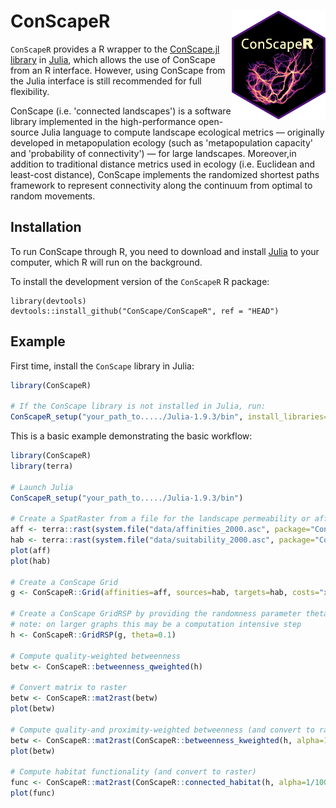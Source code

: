 
# ConScapeR <img src="man/figures/ConScapeR_hex_logo.png" align="right" alt="" width="150" />

<!-- badges: start -->
<!-- badges: end -->

`ConScapeR` provides a R wrapper to the [ConScape.jl library](https://github.com/ConScape/ConScape.jl) in [Julia](https://julialang.org/), which allows the use of ConScape from an R interface. However, using ConScape from the Julia interface is still recommended for full flexibility. 

ConScape (i.e. 'connected landscapes') is a software library implemented in the high-performance open-source Julia language to compute landscape ecological metrics — originally developed in metapopulation ecology (such as 'metapopulation capacity' and 'probability of connectivity') — for large landscapes. Moreover,in addition to traditional distance metrics used in ecology (i.e. Euclidean and least-cost distance), ConScape implements the randomized shortest paths framework to represent connectivity along the continuum from optimal to random movements.


## Installation

To run ConScape through R, you need to download and install [Julia](https://julialang.org/downloads/) to your computer, which R will run on the background.

To install the development version of the `ConScapeR` R package:

```
library(devtools)
devtools::install_github("ConScape/ConScapeR", ref = "HEAD")
```

## Example

First time, install the `ConScape` library in Julia:

``` r
library(ConScapeR)

# If the ConScape library is not installed in Julia, run:
ConScapeR_setup("your_path_to...../Julia-1.9.3/bin", install_libraries=TRUE)
```

This is a basic example demonstrating the basic workflow:

``` r
library(ConScapeR)
library(terra)

# Launch Julia
ConScapeR_setup("your_path_to...../Julia-1.9.3/bin")

# Create a SpatRaster from a file for the landscape permeability or affinities and habitat suitability
aff <- terra::rast(system.file("data/affinities_2000.asc", package="ConScapeR"))
hab <- terra::rast(system.file("data/suitability_2000.asc", package="ConScapeR"))
plot(aff)
plot(hab)

# Create a ConScape Grid
g <- ConScapeR::Grid(affinities=aff, sources=hab, targets=hab, costs="x -> -log(x)")

# Create a ConScape GridRSP by providing the randomness parameter theta
# note: on larger graphs this may be a computation intensive step
h <- ConScapeR::GridRSP(g, theta=0.1)

# Compute quality-weighted betweenness
betw <- ConScapeR::betweenness_qweighted(h)

# Convert matrix to raster
betw <- ConScapeR::mat2rast(betw)
plot(betw)

# Compute quality-and proximity-weighted betweenness (and convert to raster)
betw <- ConScapeR::mat2rast(ConScapeR::betweenness_kweighted(h, alpha=1/100), aff)
plot(betw)

# Compute habitat functionality (and convert to raster)
func <- ConScapeR::mat2rast(ConScapeR::connected_habitat(h, alpha=1/100), aff)
plot(func)
```

